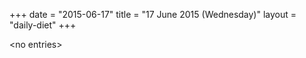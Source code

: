 +++
date = "2015-06-17"
title = "17 June 2015 (Wednesday)"
layout = "daily-diet"
+++

\<no entries\>